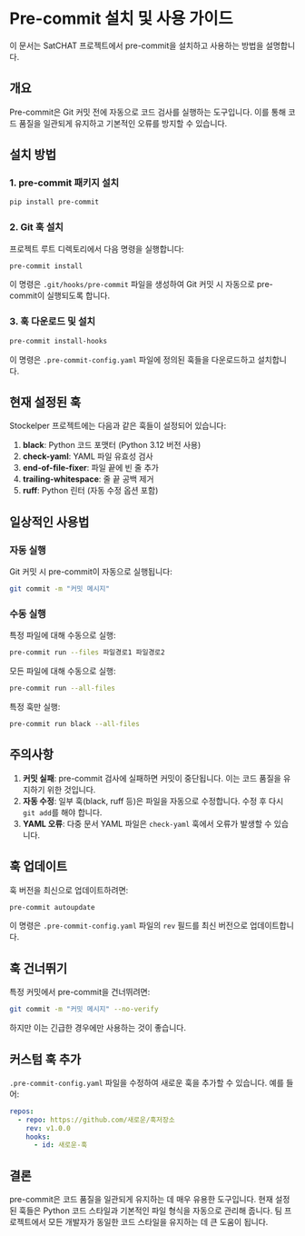 # Pre-commit 설치 및 사용 가이드

이 문서는 SatCHAT 프로젝트에서 pre-commit을 설치하고 사용하는 방법을 설명합니다.

## 개요

Pre-commit은 Git 커밋 전에 자동으로 코드 검사를 실행하는 도구입니다. 이를 통해 코드 품질을 일관되게 유지하고 기본적인 오류를 방지할 수 있습니다.

## 설치 방법

### 1. pre-commit 패키지 설치

```bash
pip install pre-commit
```

### 2. Git 훅 설치

프로젝트 루트 디렉토리에서 다음 명령을 실행합니다:

```bash
pre-commit install
```

이 명령은 `.git/hooks/pre-commit` 파일을 생성하여 Git 커밋 시 자동으로 pre-commit이 실행되도록 합니다.

### 3. 훅 다운로드 및 설치

```bash
pre-commit install-hooks
```

이 명령은 `.pre-commit-config.yaml` 파일에 정의된 훅들을 다운로드하고 설치합니다.

## 현재 설정된 훅

Stockelper 프로젝트에는 다음과 같은 훅들이 설정되어 있습니다:

1. **black**: Python 코드 포맷터 (Python 3.12 버전 사용)
2. **check-yaml**: YAML 파일 유효성 검사
3. **end-of-file-fixer**: 파일 끝에 빈 줄 추가
4. **trailing-whitespace**: 줄 끝 공백 제거
5. **ruff**: Python 린터 (자동 수정 옵션 포함)

## 일상적인 사용법

### 자동 실행

Git 커밋 시 pre-commit이 자동으로 실행됩니다:

```bash
git commit -m "커밋 메시지"
```

### 수동 실행

특정 파일에 대해 수동으로 실행:

```bash
pre-commit run --files 파일경로1 파일경로2
```

모든 파일에 대해 수동으로 실행:

```bash
pre-commit run --all-files
```

특정 훅만 실행:

```bash
pre-commit run black --all-files
```

## 주의사항

1. **커밋 실패**: pre-commit 검사에 실패하면 커밋이 중단됩니다. 이는 코드 품질을 유지하기 위한 것입니다.
2. **자동 수정**: 일부 훅(black, ruff 등)은 파일을 자동으로 수정합니다. 수정 후 다시 `git add`를 해야 합니다.
3. **YAML 오류**: 다중 문서 YAML 파일은 `check-yaml` 훅에서 오류가 발생할 수 있습니다.

## 훅 업데이트

훅 버전을 최신으로 업데이트하려면:

```bash
pre-commit autoupdate
```

이 명령은 `.pre-commit-config.yaml` 파일의 `rev` 필드를 최신 버전으로 업데이트합니다.

## 훅 건너뛰기

특정 커밋에서 pre-commit을 건너뛰려면:

```bash
git commit -m "커밋 메시지" --no-verify
```

하지만 이는 긴급한 경우에만 사용하는 것이 좋습니다.

## 커스텀 훅 추가

`.pre-commit-config.yaml` 파일을 수정하여 새로운 훅을 추가할 수 있습니다. 예를 들어:

```yaml
repos:
  - repo: https://github.com/새로운/훅저장소
    rev: v1.0.0
    hooks:
      - id: 새로운-훅
```

## 결론

pre-commit은 코드 품질을 일관되게 유지하는 데 매우 유용한 도구입니다. 현재 설정된 훅들은 Python 코드 스타일과 기본적인 파일 형식을 자동으로 관리해 줍니다. 팀 프로젝트에서 모든 개발자가 동일한 코드 스타일을 유지하는 데 큰 도움이 됩니다.
